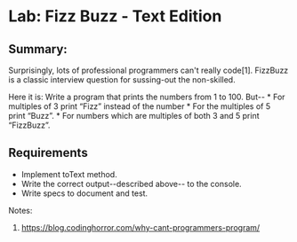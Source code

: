 # Lab: Fizz Buzz - Text Edition

## Summary: 

Surprisingly, lots of professional programmers can't really 
code[1]. FizzBuzz is a classic interview question for sussing-out 
the non-skilled. 
                  
Here it is:
    Write a program that prints the numbers from 1 to 100. 
    But--
      * For multiples of 3 print “Fizz” instead of the number 
      * For the multiples of 5 print “Buzz”. 
      * For numbers which are multiples of both 3 and 5 print “FizzBuzz”.

## Requirements
* Implement toText method.
* Write the correct output--described above-- to the console.
* Write specs to document and test.

Notes:
1. https://blog.codinghorror.com/why-cant-programmers-program/
